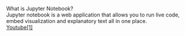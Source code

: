 What is Jupyter Notebook? <br>
Jupyter notebook is a web application that allows you to run live code, embed visualization and explanatory text all in one place.<br>
[Youtube[1]](https://youtu.be/q_BzsPxwLOE)
